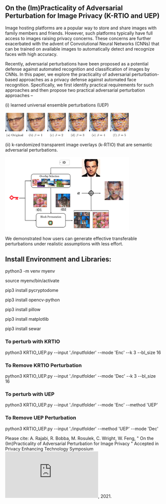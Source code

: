 ## On the (Im)Practicality of Adversarial Perturbation for Image Privacy (K-RTIO and UEP)

Image hosting platforms are a popular way to store and share images with family members and friends. However, such platforms typically have full access to images raising privacy concerns. These concerns are further exacerbated with the advent of Convolutional Neural Networks (CNNs) that can be trained on available images to automatically detect and recognize faces with high accuracy.

Recently, adversarial perturbations have been proposed as a potential defense against automated recognition and classification of images by CNNs. In this paper, we explore the practicality of adversarial perturbation- based approaches as a privacy defense against automated face recognition. Specifically, we first identify practical requirements for such approaches and then propose two practical adversarial perturbation approaches – 

(i) learned universal ensemble perturbations (UEP)

<img src="figs/UEP_beta.png" width=400 align=center> 

(ii) k-randomized transparent image overlays (k-RTIO) that are semantic adversarial perturbations. 

<img src="figs/krtio_images.png" width=400 align=center> 

We demonstrated how users can generate effective transferable perturbations under realistic assumptions with less effort.


## Install Environment and Libraries:

python3 -m venv myenv

source myenv/bin/activate

pip3 install pycryptodome

pip3 install opencv-python

pip3 install pillow

pip3 install matplotlib

pip3 install sewar

### To perturb with KRTIO 
python3 KRTIO_UEP.py --input './inputfolder' --mode 'Enc' --k 3 --bl_size 16 

### To Remove KRTIO Perturbation
python3 KRTIO_UEP.py --input './inputfolder' --mode 'Dec' --k 3 --bl_size 16 

### To perturb with UEP
python3 KRTIO_UEP.py --input  './inputfolder' --mode 'Enc' --method 'UEP'

### To Remove  UEP Perturbation
python3 KRTIO_UEP.py --input './inputfolder'   --method 'UEP' --mode 'Dec' 


Please cite: A. Rajabi, R. Bobba, M. Rosulek, C. Wright, W. Feng, " On the (Im)Practicality of Adversarial Perturbation for Image Privacy " Accepted in Privacy Enhancing Technology Symposium ![PETS](https://www.petsymposium.org/2021/files/papers/popets-2021-0006.pdf), 2021.

